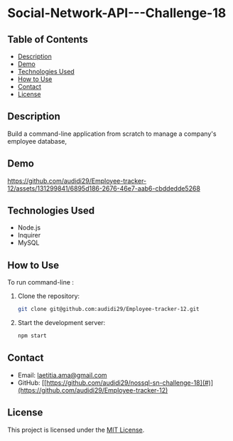 # Social-Network-API---Challenge-18


## Table of Contents
- [Description](#description)
- [Demo](#demo)
- [Technologies Used](#technologies-used)
- [How to Use](#how-to-use)
- [Contact](#contact)
- [License](#license)

## Description

Build a command-line application from scratch to manage a company's employee database,


## Demo


https://github.com/audidi29/Employee-tracker-12/assets/131299841/6895d186-2676-46e7-aab6-cbddedde5268




## Technologies Used

- Node.js
- Inquirer
- MySQL


## How to Use

To run command-line :

1. Clone the repository:

   ```bash
   git clone git@github.com:audidi29/Employee-tracker-12.git

2. Start the development server:

   ```bash
   npm start
   ```


## Contact

- Email: laetitia.ama@gmail.com
- GitHub: [[https://github.com/audidi29/nossql-sn-challenge-18](#)](https://github.com/audidi29/Employee-tracker-12)


## License

This project is licensed under the [MIT License](LICENSE).
